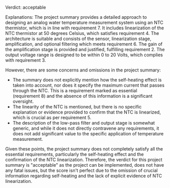 Verdict: acceptable

Explanations: 
The project summary provides a detailed approach to designing an analog water temperature measurement system using an NTC thermistor, which is in line with requirement 7. It includes linearization of the NTC thermistor at 50 degrees Celsius, which satisfies requirement 4. The architecture is suitable and consists of the sensor, linearization stage, amplification, and optional filtering which meets requirement 6. The gain of the amplification stage is provided and justified, fulfilling requirement 2. The output voltage range is designed to be within 0 to 20 Volts, which complies with requirement 3.

However, there are some concerns and omissions in the project summary:
- The summary does not explicitly mention how the self-heating effect is taken into account, nor does it specify the maximum current that passes through the NTC. This is a requirement marked as essential (requirement 8) and the absence of this information is a significant oversight.
- The linearity of the NTC is mentioned, but there is no specific explanation or evidence provided to confirm that the NTC is linearized, which is crucial as per requirement 5.
- The description of the low-pass filter and output stage is somewhat generic, and while it does not directly contravene any requirements, it does not add significant value to the specific application of temperature measurement.

Given these points, the project summary does not completely satisfy all the essential requirements, particularly the self-heating effect and the confirmation of the NTC linearization. Therefore, the verdict for this project summary is "acceptable" as the project can be implemented, does not have any fatal issues, but the score isn't perfect due to the omission of crucial information regarding self-heating and the lack of explicit evidence of NTC linearization.